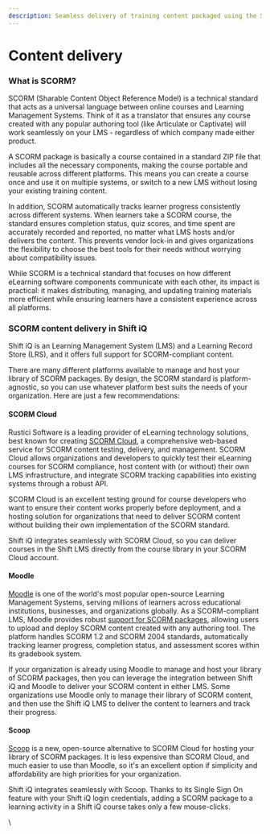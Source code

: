 ```yaml
---
description: Seamless delivery of training content packaged using the SCORM standard
---
```


# Content delivery

### What is SCORM?

SCORM (Sharable Content Object Reference Model) is a technical standard that acts as a universal language between online courses and Learning Management Systems. Think of it as a translator that ensures any course created with any popular authoring tool (like Articulate or Captivate) will work seamlessly on your LMS - regardless of which company made either product.&#x20;

A SCORM package is basically a course contained in a standard ZIP file that includes all the necessary components, making the course portable and reusable across different platforms. This means you can create a course once and use it on multiple systems, or switch to a new LMS without losing your existing training content.

In addition, SCORM automatically tracks learner progress consistently across different systems. When learners take a SCORM course, the standard ensures completion status, quiz scores, and time spent are accurately recorded and reported, no matter what LMS hosts and/or delivers the content. This prevents vendor lock-in and gives organizations the flexibility to choose the best tools for their needs without worrying about compatibility issues.&#x20;

While SCORM is a technical standard that focuses on how different eLearning software components communicate with each other, its impact is practical: it makes distributing, managing, and updating training materials more efficient while ensuring learners have a consistent experience across all platforms.

### SCORM content delivery in Shift iQ

Shift iQ is an Learning Management System (LMS) and a Learning Record Store (LRS), and it offers full support for SCORM-compliant content.&#x20;

There are many different platforms available to manage and host your library of SCORM packages. By design, the SCORM standard is platform-agnostic, so you can use whatever platform best suits the needs of your organization. Here are just a few recommendations:

#### SCORM Cloud

Rustici Software is a leading provider of eLearning technology solutions, best known for creating [SCORM Cloud](../), a comprehensive web-based service for SCORM content testing, delivery, and management. SCORM Cloud allows organizations and developers to quickly test their eLearning courses for SCORM compliance, host content with (or without) their own LMS infrastructure, and integrate SCORM tracking capabilities into existing systems through a robust API.&#x20;

SCORM Cloud is an excellent testing ground for course developers who want to ensure their content works properly before deployment, and a hosting solution for organizations that need to deliver SCORM content without building their own implementation of the SCORM standard.&#x20;

Shift iQ integrates seamlessly with SCORM Cloud, so you can deliver courses in the Shift LMS directly from the course library in your SCORM Cloud account.

#### Moodle

[Moodle](https://moodle.org/) is one of the world's most popular open-source Learning Management Systems, serving millions of learners across educational institutions, businesses, and organizations globally. As a SCORM-compliant LMS, Moodle provides robust [support for SCORM packages](https://docs.moodle.org/500/en/SCORM_activity), allowing users to upload and deploy SCORM content created with any authoring tool. The platform handles SCORM 1.2 and SCORM 2004 standards, automatically tracking learner progress, completion status, and assessment scores within its gradebook system.&#x20;

If your organization is already using Moodle to manage and host your library of SCORM packages, then you can leverage the integration between Shift iQ and Moodle to deliver your SCORM content in either LMS. Some organizations use Moodle only to manage their library of SCORM content, and then use the Shift iQ LMS to deliver the content to learners and track their progress.

#### Scoop

[Scoop](https://openscorm.com/scoop) is a new, open-source alternative to SCORM Cloud for hosting your library of SCORM packages. It is less expensive than SCORM Cloud, and much easier to use than Moodle, so it's an excellent option if simplicity and affordability are high priorities for your organization.&#x20;

Shift iQ integrates seamlessly with Scoop. Thanks to its Single Sign On feature with your Shift iQ login credentials, adding a SCORM package to a learning activity in a Shift iQ course takes only a few mouse-clicks.

\




